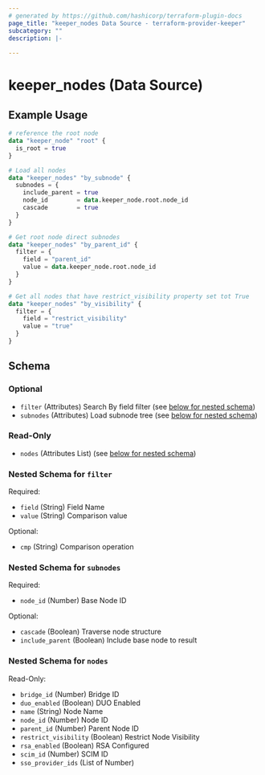 ```yaml
---
# generated by https://github.com/hashicorp/terraform-plugin-docs
page_title: "keeper_nodes Data Source - terraform-provider-keeper"
subcategory: ""
description: |-
  
---
```


# keeper_nodes (Data Source)



## Example Usage

```terraform
# reference the root node
data "keeper_node" "root" {
  is_root = true
}

# Load all nodes
data "keeper_nodes" "by_subnode" {
  subnodes = {
    include_parent = true
    node_id        = data.keeper_node.root.node_id
    cascade        = true
  }
}

# Get root node direct subnodes
data "keeper_nodes" "by_parent_id" {
  filter = {
    field = "parent_id"
    value = data.keeper_node.root.node_id
  }
}

# Get all nodes that have restrict_visibility property set tot True
data "keeper_nodes" "by_visibility" {
  filter = {
    field = "restrict_visibility"
    value = "true"
  }
}
```

<!-- schema generated by tfplugindocs -->
## Schema

### Optional

- `filter` (Attributes) Search By field filter (see [below for nested schema](#nestedatt--filter))
- `subnodes` (Attributes) Load subnode tree (see [below for nested schema](#nestedatt--subnodes))

### Read-Only

- `nodes` (Attributes List) (see [below for nested schema](#nestedatt--nodes))

<a id="nestedatt--filter"></a>
### Nested Schema for `filter`

Required:

- `field` (String) Field Name
- `value` (String) Comparison value

Optional:

- `cmp` (String) Comparison operation


<a id="nestedatt--subnodes"></a>
### Nested Schema for `subnodes`

Required:

- `node_id` (Number) Base Node ID

Optional:

- `cascade` (Boolean) Traverse node structure
- `include_parent` (Boolean) Include base node to result


<a id="nestedatt--nodes"></a>
### Nested Schema for `nodes`

Read-Only:

- `bridge_id` (Number) Bridge ID
- `duo_enabled` (Boolean) DUO Enabled
- `name` (String) Node Name
- `node_id` (Number) Node ID
- `parent_id` (Number) Parent Node ID
- `restrict_visibility` (Boolean) Restrict Node Visibility
- `rsa_enabled` (Boolean) RSA Configured
- `scim_id` (Number) SCIM ID
- `sso_provider_ids` (List of Number)

